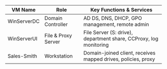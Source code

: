 | VM Name      | Role                | Key Functions & Services                                         |
|--------------|---------------------|------------------------------------------------------------------|
| WinServerDC  | Domain Controller   | AD DS, DNS, DHCP, GPO management, remote admin                   |
| WinServerUI  | File & Proxy Server | File Server (S: drive), department share, CCProxy, log monitoring|
| Sales-Smith  | Workstation         | Domain-joined client, receives mapped drives, policies, proxy    |



